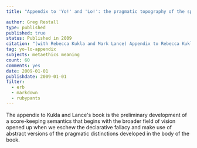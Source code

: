 ```yaml
---
title: "Appendix to 'Yo!' and 'Lo!': the pragmatic topography of the space of reasons"

author: Greg Restall
type: published
published: true
status: Published in 2009
citation: "(with Rebecca Kukla and Mark Lance) Appendix to Rebecca Kukla and Mark Lance <em>'Yo!' and 'Lo!': the pragmatic topography of the space of reasons</em>, Harvard University Press, 2009."
tag: yo-lo-appendix
subjects: metaethics meaning 
count: 60
comments: yes
date: 2009-01-01
publishdate: 2009-01-01
filter:
  - erb
  - markdown
  - rubypants
---
```

The appendix to Kukla and Lance's book is the preliminary development of a score-keeping semantics that begins with the broader field of vision opened up when we eschew the declarative fallacy and make use of abstract versions of the pragmatic distinctions developed in the body of the book.